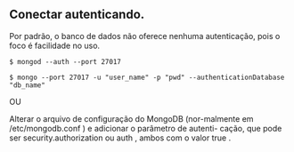 ## Conectar autenticando.

Por padrão, o banco de dados não oferece nenhuma autenticação, pois o foco
é facilidade no uso.

```
$ mongod --auth --port 27017

$ mongo --port 27017 -u "user_name" -p "pwd" --authenticationDatabase "db_name"
```

OU

Alterar o arquivo de configuração do MongoDB (nor-malmente em /etc/mongodb.conf ) e adicionar o parâmetro de autenti-
cação, que pode ser security.authorization ou auth , ambos com o
valor true .
